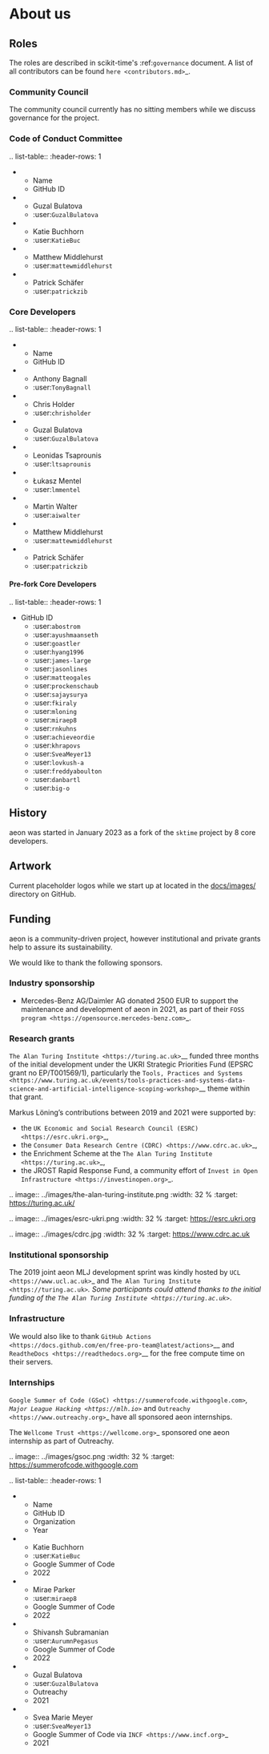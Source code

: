 # About us

## Roles

The roles are described in scikit-time's :ref:`governance` document.
A list of all contributors can be found `here <contributors.md>`_.

### Community Council

The community council currently has no sitting members while we discuss governance for the project.

### Code of Conduct Committee

.. list-table::
   :header-rows: 1

   * - Name
     - GitHub ID
   * - Guzal Bulatova
     - :user:`GuzalBulatova`
   * - Katie Buchhorn
     - :user:`KatieBuc`
   * - Matthew Middlehurst
     - :user:`mattewmiddlehurst`
   * - Patrick Schäfer
     - :user:`patrickzib`

### Core Developers

.. list-table::
   :header-rows: 1

   * - Name
     - GitHub ID
   * - Anthony Bagnall
     - :user:`TonyBagnall`
   * - Chris Holder
     - :user:`chrisholder`
   * - Guzal Bulatova
     - :user:`GuzalBulatova`
   * - Leonidas Tsaprounis
     - :user:`ltsaprounis`
   * - Łukasz Mentel
     - :user:`lmmentel`
   * - Martin Walter
     - :user:`aiwalter`
   * - Matthew Middlehurst
     - :user:`mattewmiddlehurst`
   * - Patrick Schäfer
     - :user:`patrickzib`

#### Pre-fork Core Developers

.. list-table::
   :header-rows: 1

   * GitHub ID
     - :user:`abostrom`
     - :user:`ayushmaanseth`
     - :user:`goastler`
     - :user:`hyang1996`
     - :user:`james-large`
     - :user:`jasonlines`
     - :user:`matteogales`
     - :user:`prockenschaub`
     - :user:`sajaysurya`
     - :user:`fkiraly`
     - :user:`mloning`
     - :user:`miraep8`
     - :user:`rnkuhns`
     - :user:`achieveordie`
     - :user:`khrapovs`
     - :user:`SveaMeyer13`
     - :user:`lovkush-a`
     - :user:`freddyaboulton`
     - :user:`danbartl`
     - :user:`big-o`

## History

aeon was started in January 2023 as a fork of the `sktime` project by 8 core developers.

## Artwork

Current placeholder logos while we start up at located in the [docs/images/](https://github.com/aeon-toolkit/aeon/tree/main/docs/images/) directory on GitHub.

## Funding

aeon is a community-driven project, however institutional and private grants help to assure its sustainability.

We would like to thank the following sponsors.

### Industry sponsorship

* Mercedes-Benz AG/Daimler AG donated 2500 EUR to support the maintenance and development of aeon in 2021, as part of their `FOSS program <https://opensource.mercedes-benz.com>`_.

### Research grants

`The Alan Turing Institute <https://turing.ac.uk>`__ funded three months
of the initial development under the UKRI Strategic Priorities Fund
(EPSRC grant no EP/T001569/1), particularly the `Tools, Practices and
Systems <https://www.turing.ac.uk/events/tools-practices-and-systems-data-science-and-artificial-intelligence-scoping-workshop>`__
theme within that grant.

Markus Löning’s contributions between 2019 and 2021 were supported by:

* the `UK Economic and Social Research Council (ESRC) <https://esrc.ukri.org>`_,
* the `Consumer Data Research Centre (CDRC) <https://www.cdrc.ac.uk>`_,
* the Enrichment Scheme at the `The Alan Turing Institute <https://turing.ac.uk>`_,
* the JROST Rapid Response Fund, a community effort of `Invest in Open Infrastructure <https://investinopen.org>`_.

.. image:: ../images/the-alan-turing-institute.png
  :width: 32 %
  :target: https://turing.ac.uk/

.. image:: ../images/esrc-ukri.png
  :width: 32 %
  :target: https://esrc.ukri.org

.. image:: ../images/cdrc.jpg
  :width: 32 %
  :target: https://www.cdrc.ac.uk

### Institutional sponsorship

The 2019 joint aeon MLJ development sprint was kindly hosted by `UCL <https://www.ucl.ac.uk>`_ and `The Alan Turing Institute <https://turing.ac.uk>`_. Some participants could attend thanks to the initial funding of the `The Alan Turing Institute <https://turing.ac.uk>`_.

### Infrastructure

We would also like to thank `GitHub Actions <https://docs.github.com/en/free-pro-team@latest/actions>`__ and `ReadtheDocs <https://readthedocs.org>`__ for the free compute time on their servers.

### Internships

`Google Summer of Code (GSoC) <https://summerofcode.withgoogle.com>`_, `Major League Hacking <https://mlh.io>`_ and `Outreachy <https://www.outreachy.org>`_ have all sponsored aeon internships.

The `Wellcome Trust <https://wellcome.org>`_ sponsored one aeon internship as part of Outreachy.

.. image:: ../images/gsoc.png
  :width: 32 %
  :target: https://summerofcode.withgoogle.com


.. list-table::
   :header-rows: 1

   * - Name
     - GitHub ID
     - Organization
     - Year
   * - Katie Buchhorn
     - :user:`KatieBuc`
     - Google Summer of Code
     - 2022
   * - Mirae Parker
     - :user:`miraep8`
     - Google Summer of Code
     - 2022
   * - Shivansh Subramanian
     - :user:`AurumnPegasus`
     - Google Summer of Code
     - 2022
   * - Guzal Bulatova
     - :user:`GuzalBulatova`
     - Outreachy
     - 2021
   * - Svea Marie Meyer
     - :user:`SveaMeyer13`
     - Google Summer of Code via `INCF <https://www.incf.org>`_
     - 2021
